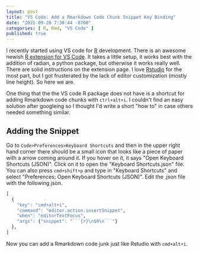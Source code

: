 ```yaml
---
layout: post
title: "VS Code: Add a Rmarkdown Code Chunk Snippet Key Binding"
date: "2021-09-28 7:30:44 -0700"
categories: [ R, Rmd, "VS Code" ]
published: true
---
```


I recently started using VS code for [R](https://www.r-project.org/) development. There is an awesome newish [R extension for VS Code](https://marketplace.visualstudio.com/items?itemName=Ikuyadeu.r).  It takes a little setup, it works best with the addition of radian, a python package, but otherwise it works really well. There are solid instructions on the extension page. I love [Rstudio](https://www.rstudio.com/) for the most part, but I got frusterated by the lack of editor customization (mostly line height). So here we are.  

One thing that the the VS code R package does not have is a shortcut for adding Rmarkdown code chunks with `ctrl+alt+i`. I couldn't find an easy solution after googleing so I thought I'd write a short "how to" in case others needed something similar. 

## Adding the Snippet

Go to `Code>Preferences>Keyboard Shortcuts` and then in the upper right hand corner there should be a small icon that looks like a piece of paper with a arrow coming around it.  If you hover on it, it says "Open Keyboard Shortcuts (JSON)". Click on it to open the "Keyboard Shortcuts.json" file.  You can also press `cmd+shift+p` and type in "Keyboard Shortcuts" and select "Preferences: Open Keyboard Shortcuts (JSON)".  Edit the .json file with the following json.

```r
[
  {
    "key": "cmd+alt+i",
    "command": "editor.action.insertSnippet",
    "when": "editorTextFocus",
    "args": {"snippet": "```{r}\n$0\n```"}
  },
]
```

Now you can add a Rmarkdown code junk just like Rstudio with `cmd+alt+i`. 


